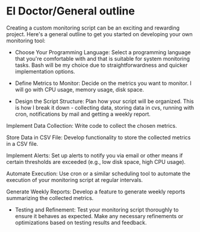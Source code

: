 # El Doctor/General outline

Creating a custom monitoring script can be an exciting and rewarding project. Here's a general outline to get you started on developing your own monitoring tool:

- Choose Your Programming Language: Select a programming language that you're comfortable with and that is suitable for system monitoring tasks. 
Bash will be my choice due to straightforwardness and quicker implementation options.

- Define Metrics to Monitor: Decide on the metrics you want to monitor. 
I will go with  CPU usage, memory usage, disk space.

- Design the Script Structure: Plan how your script will be organized. 
This is how I break it down - collecting data, storing data in cvs, running with cron, notifications by mail and getting a weekly report.

Implement Data Collection: Write code to collect the chosen metrics. 

Store Data in CSV File: Develop functionality to store the collected metrics in a CSV file. 

Implement Alerts: Set up alerts to notify you via email or other means if certain thresholds are exceeded (e.g., low disk space, high CPU usage). 

Automate Execution: Use cron or a similar scheduling tool to automate the execution of your monitoring script at regular intervals. 

Generate Weekly Reports: Develop a feature to generate weekly reports summarizing the collected metrics. 

- Testing and Refinement: Test your monitoring script thoroughly to ensure it behaves as expected. Make any necessary refinements or optimizations based on testing results and feedback.

